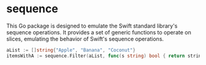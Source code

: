 # sequence

This Go package is designed to emulate the Swift standard library's sequence operations. It provides a set of generic functions to operate on slices, emulating the behavior of Swift's sequence operations.

```go
aList := []string{"Apple", "Banana", "Coconut"}
itemsWithA := sequence.Filter(aList, func(s string) bool { return strings.Contains(s, "a") }) // "Apple", "Banana"
```